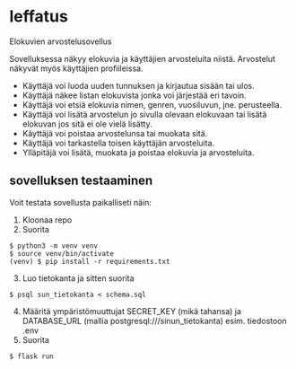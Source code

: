# leffatus
Elokuvien arvostelusovellus

Sovelluksessa näkyy elokuvia ja käyttäjien arvosteluita niistä. Arvostelut näkyvät myös käyttäjien profiileissa.
- Käyttäjä voi luoda uuden tunnuksen ja kirjautua sisään tai ulos.
- Käyttäjä näkee listan elokuvista jonka voi järjestää eri tavoin.
- Käyttäjä voi etsiä elokuvia nimen, genren, vuosiluvun, jne. perusteella.
- Käyttäjä voi lisätä arvostelun jo sivulla olevaan elokuvaan tai lisätä elokuvan jos sitä ei ole vielä lisätty.
- Käyttäjä voi poistaa arvostelunsa tai muokata sitä. 
- Käyttäjä voi tarkastella toisen käyttäjän arvosteluita.
- Ylläpitäjä voi lisätä, muokata ja poistaa elokuvia ja arvosteluita. 

## sovelluksen testaaminen

Voit testata sovellusta paikalliseti näin:
1. Kloonaa repo
2. Suorita
``` 
$ python3 -m venv venv
$ source venv/bin/activate
(venv) $ pip install -r requirements.txt
```
3. Luo tietokanta ja sitten suorita
```
$ psql sun_tietokanta < schema.sql
```
4. Määritä ympäristömuuttujat SECRET_KEY (mikä tahansa) ja DATABASE_URL (mallia postgresql:///sinun_tietokanta) esim. tiedostoon .env
5. Suorita
```
$ flask run
```
